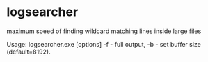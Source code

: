 # logsearcher
maximum speed of finding wildcard matching lines inside large files

Usage: logsearcher.exe <filename> <mask> [options]
-f           - full output,
-b <bufsize> - set buffer size (default=8192).
